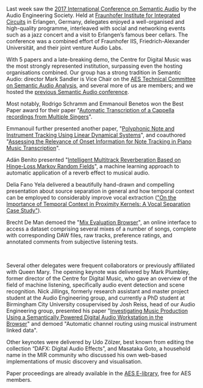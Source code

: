 Last week saw the <a href="http://www.aes.org/conferences/2017/semantic/">2017 International Conference on Semantic Audio</a> by the Audio Engineering Society. Held at <a href="https://www.iis.fraunhofer.de/">Fraunhofer Institute for Integrated Circuits</a> in Erlangen, Germany, delegates enjoyed a well-organised and high-quality programme, interleaved with social and networking events such as a jazz concert and a visit to Erlangen’s famous beer cellars. The conference was a combined effort of Fraunhofer IIS, Friedrich-Alexander Universität, and their joint venture Audio Labs.

With 5 papers and a late-breaking demo, the Centre for Digital Music was the most strongly represented institution, surpassing even the hosting organisations combined. Our group has a strong tradition in Semantic Audio: director Mark Sandler is Vice Chair on the [AES Technical Committee on Semantic Audio Analysis](http://www.aes.org/technical/saa/), and several more of us are members; and we hosted the [previous Semantic Audio conference](http://www.aes.org/conferences/53/). 

Most notably, Rodrigo Schramm and Emmanouil Benetos won the Best Paper award for their paper "<a href="http://www.aes.org/e-lib/browse.cfm?elib=18757">Automatic Transcription of a Cappella recordings from Multiple Singers</a>".

Emmanouil further presented another paper, "<a href="http://www.aes.org/e-lib/browse.cfm?elib=18760">Polyphonic Note and Instrument Tracking Using Linear Dynamical Systems</a>", and coauthored "<a href="http://www.aes.org/e-lib/browse.cfm?elib=18774">Assessing the Relevance of Onset Information for Note Tracking in Piano Music Transcription</a>".

Adán Benito presented "<a href="http://www.aes.org/e-lib/browse.cfm?elib=18766">Intelligent Multitrack Reverberation Based on Hinge-Loss Markov Random Fields</a>", a machine learning approach to automatic application of a reverb effect to musical audio.

Delia Fano Yela delivered a beautifully hand-drawn and compelling presentation about source separation in general and how temporal context can be employed to considerably improve vocal extraction (<a href="http://www.aes.org/e-lib/browse.cfm?elib=18752">"On the Importance of Temporal Context in Proximity Kernels: A Vocal Separation Case Study"</a>).

Brecht De Man demoed the "<a href="http://c4dm.eecs.qmul.ac.uk/multitrack/MixEvaluation/">Mix Evaluation Browser</a>", an online interface to access a dataset comprising several mixes of a number of songs, complete with corresponding DAW files, raw tracks, preference ratings, and annotated comments from subjective listening tests.

&nbsp;

Several other delegates were frequent collaborators or previously affiliated with Queen Mary. The opening keynote was delivered by Mark Plumbley, former director of the Centre for Digital Music, who gave an overview of the field of machine listening, specifically audio event detection and scene recognition. Nick Jillings, formerly research assistant and master project student at the Audio Engineering group, and currently a PhD student at Birmingham City University cosupervised by Josh Reiss, head of our Audio Engineering group, presented his paper "<a href="http://www.aes.org/e-lib/browse.cfm?elib=18770">Investigating Music Production Using a Semantically Powered Digital Audio Workstation in the Browser</a>" and demoed "Automatic channel routing using musical instrument linked data".

Other keynotes were delivered by Udo Zölzer, best known from editing the collection “DAFX: Digital Audio Effects”, and Masataka Goto, a household name in the MIR community who discussed his own web-based implementations of music discovery and visualisation.

Paper proceedings are already available in the <a href="http://www.aes.org/e-lib/online/search.cfm?type=paper&amp;title=&amp;conference=Conference%3A%202017%20AES%20International%20Conference%20on%20Semantic%20Audio">AES E-library</a>, free for AES members.

